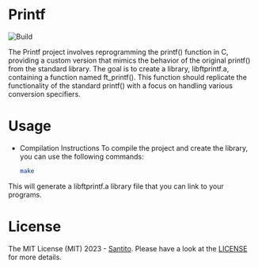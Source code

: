 # Printf
![Build](https://github.com/San-tito/Libft/actions/workflows/c.yml/badge.svg)

The Printf project involves reprogramming the printf() function in C, providing a custom version that mimics the behavior of the original printf() from the standard library. The goal is to create a library, libftprintf.a, containing a function named ft_printf(). This function should replicate the functionality of the standard printf() with a focus on handling various conversion specifiers.
# Usage

- Compilation Instructions
To compile the project and create the library, you can use the following commands:


    ```bash
    make
    ```
This will generate a libftprintf.a library file that you can link to your programs.


# License


The MIT License (MIT) 2023 - [Santito](https://github.com/San-tito/). Please have a look at the [LICENSE](LICENSE) for more details.
